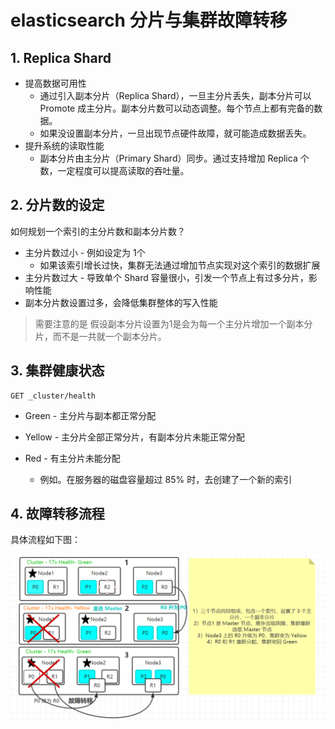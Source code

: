 # elasticsearch 分片与集群故障转移

## 1. Replica Shard

* 提高数据可用性
  * 通过引入副本分片（Replica Shard），一旦主分片丢失，副本分片可以 Promote 成主分片。副本分片数可以动态调整。每个节点上都有完备的数据。
  * 如果没设置副本分片，一旦出现节点硬件故障，就可能造成数据丢失。
* 提升系统的读取性能
  * 副本分片由主分片（Primary Shard）同步。通过支持增加 Replica 个数，一定程度可以提高读取的吞吐量。



## 2. 分片数的设定

如何规划一个索引的主分片数和副本分片数？
* 主分片数过小 - 例如设定为 1个
  * 如果该索引增长过快，集群无法通过增加节点实现对这个索引的数据扩展
* 主分片数过大 - 导致单个 Shard 容量很小，引发一个节点上有过多分片，影响性能
* 副本分片数设置过多，会降低集群整体的写入性能

> 需要注意的是 假设副本分片设置为1是会为每一个主分片增加一个副本分片，而不是一共就一个副本分片。



## 3. 集群健康状态

```shell
GET _cluster/health
```

* Green - 主分片与副本都正常分配

* Yellow - 主分片全部正常分片，有副本分片未能正常分配

* Red - 有主分片未能分配
  * 例如。在服务器的磁盘容量超过 85% 时，去创建了一个新的索引

## 4. 故障转移流程

具体流程如下图：

![es-failover](assets/es-failover.png)